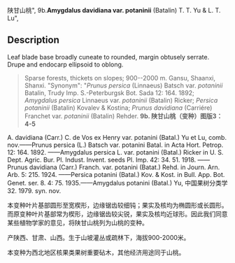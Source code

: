 陕甘山桃",
9b.**Amygdalus davidiana var. potaninii** (Batalin) T. T. Yu & L. T. Lu",

## Description
Leaf blade base broadly cuneate to rounded, margin obtusely serrate. Drupe and endocarp ellipsoid to oblong.

> Sparse forests, thickets on slopes; 900--2000 m. Gansu, Shaanxi, Shanxi.
  "Synonym": "*Prunus persica* (Linnaeus) Batsch var. *potaninii* Batalin, Trudy Imp. S.-Peterburgsk Bot. Sada 12: 164. 1892; *Amygdalus persica* Linnaeus var. *potaninii* (Batalin) Ricker; *Persica potaninii* (Batalin) Kovalev &amp; Kostina; *Prunus davidiana* (Carriére) Franchet var. *potaninii* (Batalin) Rehder.
**9b. 陕甘山桃（变种）图版3：4-5**

A. davidiana (Carr.) C. de Vos ex Henry var. potanini (Batal.) Yu et Lu, comb. nov.——Prunus persica (L.) Batsch var. potanini Batal. in Acta Hort. Petrop. 12: 164. 1892. ——Amygdalus persica L. var. potanini (Batal.) Ricker in U. S. Dept. Agric. Bur. Pl. Indust. Invent. seeds Pl. Imp. 42: 34. 51. 1918. ——Prunus davidiana (Carr.) Franch. var. potanini (Batat.) Rehd. in Journ. Arn. Arb. 5: 215. 1924. ——Persica potanini (Batal.) Kov. & Kost. in Bull. App. Bot. Genet. ser. 8. 4: 75. 1935.——Amygdalus potanini (Batal.) Yu, 中国果树分类学 32. 1979. syn. nov.

本变种叶片基部圆形至宽楔形，边缘锯齿较细钝；果实及核均为椭圆形或长圆形。而原变种叶片基部常为楔形，边缘锯齿较尖锐，果实及核均近球形。因此我们同意某些植物学家的意见，将陕甘山桃列为山桃的变种。

产陕西、甘肃、山西。生于山坡灌丛或疏林下，海拔900-2000米。

本变种为西北地区核果类果树重要砧木，其他经济用途同于山桃。
